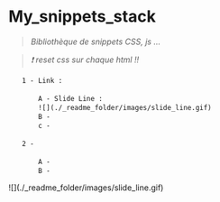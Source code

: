 # My_snippets_stack
>*Bibliothèque de snippets CSS, js ...*

>*❗ reset css sur chaque html !!*

<ul>

    1 - Link :

        A - Slide Line : 
        ![](./_readme_folder/images/slide_line.gif)
        B - 
        c -

    2 -

        A -
        B -

</ul>
        ![](./_readme_folder/images/slide_line.gif)
